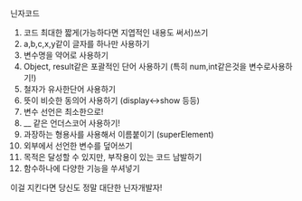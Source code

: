 닌자코드



1. 코드 최대한 짧게(가능하다면 지엽적인 내용도 써서)쓰기
2. a,b,c,x,y같이 글자를 하나만 사용하기
3. 변수명을 약어로 사용하기
4. Object, result같은 포괄적인 단어 사용하기 (특히 num,int같은것을 변수로사용하기!)
5. 철자가 유사한단어 사용하기
6. 뜻이 비슷한 동의어 사용하기 (display<->show 등등)
7. 변수 선언은 최소한으로!
8. __ 같은 언더스코어 사용하기!
9. 과장하는 형용사를 사용해서 이름붙이기 (superElement)
10. 외부에서 선언한 변수를 덮어쓰기
11. 목적은 달성할 수 있지만, 부작용이 있는 코드 남발하기
12. 함수하나에 다양한 기능을 쑤셔넣기



이걸 지킨다면 당신도 정말 대단한 닌자개발자!